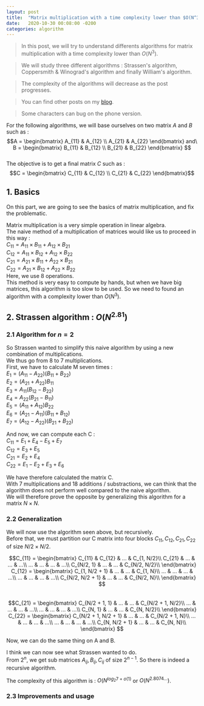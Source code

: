 ```yaml
---
layout: post
title:  "Matrix multiplication with a time complexity lower than $O(N^3)$"
date:   2020-10-30 00:08:00 -0200
categories: algorithm
---
```


> In this post, we will try to understand differents algorithms for matrix multiplication with a time complexity lower than $O(N^3)$.  

> We will study three different algorithms : Strassen's algorithm, Coppersmith & Winograd's algorithm and finally William's algorithm.  

> The complexity of the algorithms will decrease as the post progresses.  

> You can find other posts on my [blog](https://aidri.github.io/emping/blog/).  

> Some characters can bug on the phone version.

For the following algorithms, we will base ourselves on two matrix $A$ and $B$ such as :
$$A = 
\begin{bmatrix} 
A_{11} & A_{12} \\  
A_{21} & A_{22} 
\end{bmatrix} 
and\ B = 
\begin{bmatrix} 
B_{11} & B_{12} \\  
B_{21} & B_{22} 
\end{bmatrix} $$  
The objective is to get a final matrix $C$ such as :  
$$C = 
\begin{bmatrix} 
C_{11} & C_{12} \\  
C_{21} & C_{22} 
\end{bmatrix}$$

## 1. Basics  

On this part, we are going to see the basics of matrix multiplication, and fix the problematic.

Matrix multiplication is a very simple operation in linear algebra.  
The naive method of a multiplication of matrices would like us to proceed in this way :  
$C_{11} = A_{11} \times B_{11} + A_{12} \times B_{21}$  
$C_{12} = A_{11} \times B_{12} + A_{12} \times B_{22}$  
$C_{21} = A_{21} \times B_{11} + A_{22} \times B_{21}$  
$C_{22} = A_{21} \times B_{12} + A_{22} \times B_{22}$  
Here, we use 8 operations.  
This method is very easy to compute by hands, but when we have big matrices, this algorithm is too slow to be used. So we need to found an algorithm with a complexity lower than $O(N^3)$.  

## 2. Strassen algorithm : $O(N^{2.81})$  

### 2.1 Algorithm for $n = 2$  

So Strassen wanted to simplify this naive algorithm by using a new combination of multiplications.  
We thus go from 8 to 7 multiplications.  
First, we have to calculate M seven times :  
$E_1 = (A_{11} - A_{22}) (B_{11} + B_{22})$  
$E_2 = (A_{21} + A_{22}) B_{11}$  
$E_3 = A_{11} (B_{12} - B_{22})$  
$E_4 = A_{22} (B_{21} - B_{11})$  
$E_5 = (A_{11} + A_{12}) B_{22}$  
$E_6 = (A_{21} - A_{11}) (B_{11} + B_{12})$  
$E_7 = (A_{12} - A_{22}) (B_{21} + B_{22})$  

And now, we can compute each C :  
$C_{11} = E_1 + E_4 - E_5 + E_7$  
$C_{12} = E_3 + E_5$  
$C_{21} = E_2 + E_4$  
$C_{22} = E_1 - E_2 + E_3 + E_6$  

We have therefore calculated the matrix C.  
With 7 multiplications and 18 additions / substractions, we can think that the algorithm does not perform well compared to the naive algorithm.  
We will therefore prove the opposite by generalizing this algorithm for a matrix $N \times N$.  

### 2.2 Generalization  

We will now use the algorithm seen above, but recursively.  
Before that, we must partition our C matrix into four blocks $C_{11}, C_{12}, C_{21}, C_{22}$ of size $N/2 \times N/2$.  

$$C_{11} = 
\begin{bmatrix} 
C_{11} & C_{12} & ... & C_{1, N/2}\\  
C_{21} & ... & ... & ...\\  
... & ... & ... & ...\\  
C_{N/2, 1} & ... & ... & C_{N/2, N/2}\\  
\end{bmatrix} 
C_{12} = 
\begin{bmatrix} 
C_{1, N/2 + 1} & ... & ... & C_{1, N}\\  
... & ... & ... & ...\\  
... & ... & ... & ...\\  
C_{N/2, N/2 + 1} & ... & ... & C_{N/2, N}\\  
\end{bmatrix} $$  
$$C_{21} = 
\begin{bmatrix} 
C_{N/2 + 1, 1} & ... & ... & C_{N/2 + 1, N/2}\\  
... & ... & ... & ...\\  
... & ... & ... & ...\\  
C_{N, 1} & ... & ... & C_{N, N/2}\\  
\end{bmatrix} 
C_{22} = 
\begin{bmatrix} 
C_{N/2 + 1, N/2 + 1} & ... & ... & C_{N/2 + 1, N}\\  
... & ... & ... & ...\\  
... & ... & ... & ...\\  
C_{N, N/2 + 1} & ... & ... & C_{N, N}\\  
\end{bmatrix} $$  

Now, we can do the same thing on A and B.  

I think we can now see what Strassen wanted to do.  
From $2^n$, we get sub matrices $A_{ij}, B_{ij}, C_{ij}$ of size $2^{n-1}$. So there is indeed a recursive algorithm.  

The complexity of this algorithm is : $O(N^{log_2 7+o(1)}$ or $O(N^{2.8074...})$.  

### 2.3 Improvements and usage  


